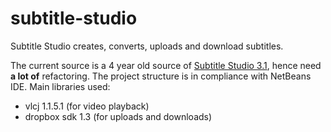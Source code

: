# subtitle-studio
Subtitle Studio creates, converts, uploads and download subtitles.

The current source is a 4 year old source of [Subtitle Studio 3.1](http://projects.swapnilbhoite.in/subtitlestudio/), hence need **a lot of** refactoring.
The project structure is in compliance with NetBeans IDE.
Main libraries used:
- vlcj 1.1.5.1 (for video playback)
- dropbox sdk 1.3 (for uploads and downloads)